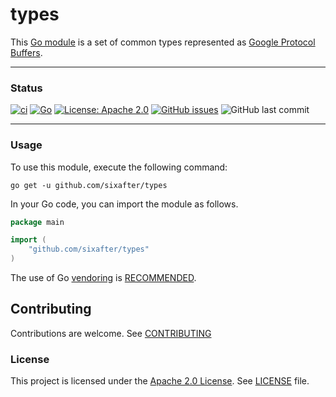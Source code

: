 # types

This [Go module](https://golang.org/ref/mod#modules-overview) is a set of common types 
represented as [Google Protocol Buffers](https://developers.google.com/protocol-buffers/).

---
### Status

[![ci](https://github.com/sixafter/types/actions/workflows/ci.yaml/badge.svg?branch=main)](https://github.com/sixafter/types/actions/workflows/ci.yaml)
[![Go](https://img.shields.io/github/go-mod/go-version/sixafter/types)](https://img.shields.io/github/go-mod/go-version/sixafter/types)
[![License: Apache 2.0](https://img.shields.io/badge/license-Apache%202.0-blue?style=flat-square)](LICENSE)
[![GitHub issues](https://img.shields.io/github/issues/sixafter/types)](https://img.shields.io/github/issues/sixafter/types)
![GitHub last commit](https://img.shields.io/github/last-commit/sixafter/types)

---
### Usage

To use this module, execute the following command:

```shell
go get -u github.com/sixafter/types
```

In your Go code, you can import the module as follows.

```go
package main

import (
    "github.com/sixafter/types"
)
```

The use of Go [vendoring](https://golang.org/ref/mod#vendoring) is [RECOMMENDED].

## Contributing

Contributions are welcome. See [CONTRIBUTING](CONTRIBUTING.md)

### License

This project is licensed under the [Apache 2.0 License](https://choosealicense.com/licenses/apache-2.0/). See [LICENSE](LICENSE) file.

[MUST]: https://datatracker.ietf.org/doc/html/rfc2119
[MUST NOT]: https://datatracker.ietf.org/doc/html/rfc2119
[SHOULD]: https://datatracker.ietf.org/doc/html/rfc2119
[SHOULD NOT]: https://datatracker.ietf.org/doc/html/rfc2119
[MAY]: https://datatracker.ietf.org/doc/html/rfc2119
[SHALL]: https://datatracker.ietf.org/doc/html/rfc2119
[SHALL NOT]: https://datatracker.ietf.org/doc/html/rfc2119
[REQUIRED]: https://datatracker.ietf.org/doc/html/rfc2119
[RECOMMENDED]: https://datatracker.ietf.org/doc/html/rfc2119
[NOT RECOMMENDED]: https://datatracker.ietf.org/doc/html/rfc2119
